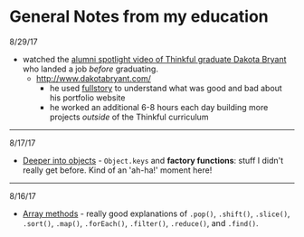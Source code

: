 # General Notes from my education

8/29/17
* watched the [alumni spotlight video of Thinkful graduate Dakota Bryant](https://drive.google.com/file/d/0B6oexDsjxushSThHNUdZcFAzUFk/view) who landed a job *before* graduating.
  * http://www.dakotabryant.com/
    * he used [fullstory](https://www.fullstory.com/) to understand what was good and bad about his portfolio website
    * he worked an additional 6-8 hours each day building more projects *outside* of the Thinkful curriculum

---

8/17/17
* [Deeper into objects](https://courses.thinkful.com/web-dev-001v1/assignment/2.6.4) - `Object.keys` and **factory functions**: stuff I didn't really get before. Kind of an 'ah-ha!' moment here!

---
8/16/17
* [Array methods](https://courses.thinkful.com/web-dev-001v1/assignment/2.4.3) - really good explanations of `.pop()`, `.shift()`, `.slice()`, `.sort()`, `.map()`, `.forEach()`, `.filter()`, `.reduce()`, and `.find()`.
